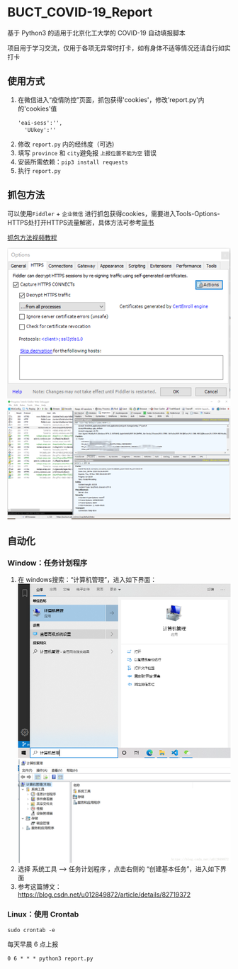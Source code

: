 <!--
 * @Author: your name
 * @Date: 2020-03-28 10:35:53
 * @LastEditTime: 2020-03-28 10:44:10
 * @LastEditors: Please set LastEditors
 * @Description: In User Settings Edit
 * @FilePath: \BUCT_nCoV_Report\README.md
 -->
# BUCT_COVID-19_Report
基于 Python3 的适用于北京化工大学的 COVID-19 自动填报脚本

项目用于学习交流，仅用于各项无异常时打卡，如有身体不适等情况还请自行如实打卡

## 使用方式

1. 在微信进入“疫情防控”页面，抓包获得'cookies'，修改'report.py'内的'cookies'值
    ```text
    'eai-sess':'', 
	  'UUkey':''
    ```
2. 修改 `report.py` 内的经纬度（可选)
3. 填写 `province` 和 `city`避免报 `上报位置不能为空` 错误
4. 安装所需依赖：`pip3 install requests`
5. 执行 `report.py`

## 抓包方法

可以使用`Fiddler` + `企业微信` 进行抓包获得cookies，需要进入Tools-Options-HTTPS处打开HTTPS流量解密，具体方法可参考[简书](https://www.jianshu.com/p/690eb9bebe3c)

[抓包方法视频教程](https://www.bilibili.com/video/BV1bC4y147Pj)

![HTTPS设置](images/4.png)
![Fiddler截图](images/3.png)

## 自动化
### Window：任务计划程序

1. 在 windows搜索：“计算机管理”，进入如下界面：
![搜索界面](images/1.png)
![应用界面](images/2.png)
2. 选择 系统工具 -->  任务计划程序 ，点击右侧的  “创建基本任务”，进入如下界面
3. 参考这篇博文：https://blog.csdn.net/u012849872/article/details/82719372

### Linux：使用 Crontab

```shell script
sudo crontab -e
```

每天早晨 6 点上报
```shell script
0 6 * * * python3 report.py
```

